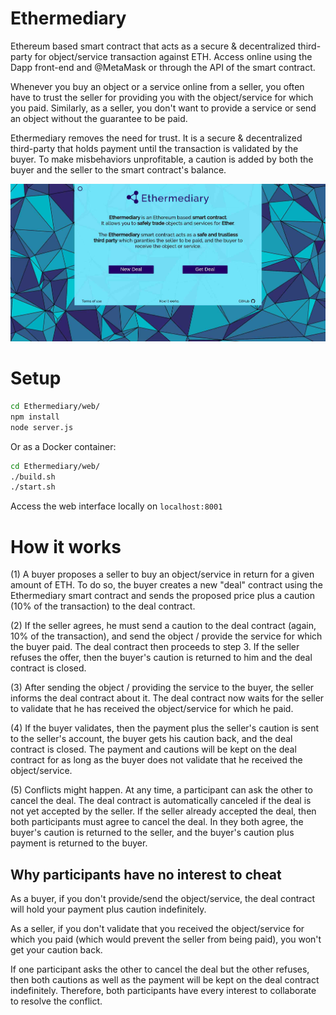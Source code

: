 # Ethermediary

Ethereum based smart contract that acts as a secure & decentralized third-party for object/service transaction against ETH. Access online using the Dapp front-end and @MetaMask or through the API of the smart contract.

Whenever you buy an object or a service online from a seller, you often have to trust the seller for providing you with the object/service for which you paid. Similarly, as a seller, you don't want to provide a service or send an object without the guarantee to be paid.

Ethermediary removes the need for trust. It is a secure & decentralized third-party that holds payment until the transaction is validated by the buyer. To make misbehaviors unprofitable, a caution is added by both the buyer and the seller to the smart contract's balance.

![alt text](https://raw.githubusercontent.com/Ethermediary/Ethermediary/master/infos/ethermediary_readme.jpg)


# Setup

```bash
cd Ethermediary/web/
npm install
node server.js
```

Or as a Docker container:

```bash
cd Ethermediary/web/
./build.sh
./start.sh
```

Access the web interface locally on ```localhost:8001```


# How it works

(1) A buyer proposes a seller to buy an object/service in return for a given amount of ETH. To do so, the buyer creates a new "deal" contract using the Ethermediary smart contract and sends the proposed price plus a caution (10% of the transaction) to the deal contract. 

(2) If the seller agrees, he must send a caution to the deal contract (again, 10% of the transaction), and send the object / provide the service for which the buyer paid. The deal contract then proceeds to step 3. If the seller refuses the offer, then the buyer's caution is returned to him and the deal contract is closed.

(3) After sending the object / providing the service to the buyer, the seller informs the deal contract about it. The deal contract now waits for the seller to validate that he has received the object/service for which he paid.

(4) If the buyer validates, then the payment plus the seller's caution is sent to the seller's account, the buyer gets his caution back, and the deal contract is closed. The payment and cautions will be kept on the deal contract for as long as the buyer does not validate that he received the object/service.

(5) Conflicts might happen. At any time, a participant can ask the other to cancel the deal. The deal contract is automatically canceled if the deal is not yet accepted by the seller. If the seller already accepted the deal, then both participants must agree to cancel the deal. In they both agree, the buyer's caution is returned to the seller, and the buyer's caution plus payment is returned to the buyer.

## Why participants have no interest to cheat

As a buyer, if you don't provide/send the object/service, the deal contract will hold your payment plus caution indefinitely.

As a seller, if you don't validate that you received the object/service for which you paid (which would prevent the seller from being paid), you won't get your caution back.

If one participant asks the other to cancel the deal but the other refuses, then both cautions as well as the payment will be kept on the deal contract indefinitely. Therefore, both participants have every interest to collaborate to resolve the conflict.